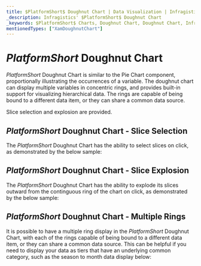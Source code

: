 ```yaml
---
title: $PlatformShort$ Doughnut Chart | Data Visualization | Infragistics
_description: Infragistics' $PlatformShort$ Doughnut Chart
_keywords: $PlatformShort$ Charts, Doughnut Chart, Doughnut Chart, Infragistics
mentionedTypes: ["XamDoughnutChart"]
---
```

# $PlatformShort$ Doughnut Chart

$PlatformShort$ Doughnut Chart is similar to the Pie Chart component, proportionally illustrating the occurrences of a variable. The doughnut chart can display multiple variables in concentric rings, and provides built-in support for visualizing hierarchical data. The rings are capable of being bound to a different data item, or they can share a common data source.

Slice selection and explosion are provided.


<code-view style="height: 400px" 
           data-demos-base-url="{environment:dvDemosBaseUrl}" 
           iframe-src="{environment:dvDemosBaseUrl}/charts/doughnut-chart-legend" 
           alt="$PlatformShort$ Doughnut Legend" >
</code-view>

<div class="divider--half"></div>

## $PlatformShort$ Doughnut Chart - Slice Selection

The $PlatformShort$ Doughnut Chart has the ability to select slices on click, as demonstrated by the below sample:


<code-view style="height: 400px" 
           data-demos-base-url="{environment:dvDemosBaseUrl}" 
           iframe-src="{environment:dvDemosBaseUrl}/charts/doughnut-chart-selection" 
           alt="$PlatformShort$ Doughnut Slice Selection" >
</code-view>

<div class="divider--half"></div>

## $PlatformShort$ Doughnut Chart - Slice Explosion

The $PlatformShort$ Doughnut Chart has the ability to explode its slices outward from the continguous ring of the chart on click, as demonstrated by the below sample:


<code-view style="height: 400px" 
           data-demos-base-url="{environment:dvDemosBaseUrl}" 
           iframe-src="{environment:dvDemosBaseUrl}/charts/doughnut-chart-explosion" 
           alt="$PlatformShort$ Doughnut Slice Explosion" >
</code-view>

<div class="divider--half"></div>

## $PlatformShort$ Doughnut Chart - Multiple Rings

It is possible to have a multiple ring display in the $PlatformShort$ Doughnut Chart, with each of the rings capable of being bound to a different data item, or they can share a common data source. This can be helpful if you need to display your data as tiers that have an underlying common category, such as the season to month data display below:


<code-view style="height: 400px" 
           data-demos-base-url="{environment:dvDemosBaseUrl}" 
           iframe-src="{environment:dvDemosBaseUrl}/charts/doughnut-chart-rings" 
           alt="$PlatformShort$ Doughnut Multiple Rings" >
</code-view>

<div class="divider--half"></div>

<!-- TODO list API links used in this topic 
## API Members
-->

